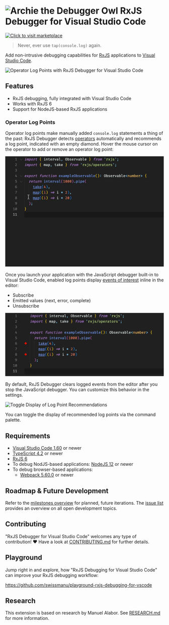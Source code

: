 # ![Archie the Debugger Owl](./docs/brand/archie-small.png)  RxJS Debugger for Visual Studio Code

[![Click to visit marketplace](https://vsmarketplacebadge.apphb.com/version-short/manuelalabor.rxjs-debugging-for-vs-code.svg)](https://marketplace.visualstudio.com/items?itemName=manuelalabor.rxjs-debugging-for-vs-code)



> Never, ever use `tap(console.log)` again.

Add non-intrusive debugging capabilities for [RxJS](https://rxjs.dev/) applications to [Visual Studio Code](https://code.visualstudio.com/).

![Operator Log Points with RxJS Debugger for Visual Studio Code](./docs/demo.gif)



## Features

- RxJS debugging, fully integrated with Visual Studio Code
- Works with RxJS 6
- Support for NodeJS-based RxJS applications

### Operator Log Points

Operator log points make manually added `console.log` statements a thing of the past: RxJS Debugger detects [operators](https://rxjs.dev/guide/operators) automatically and recommends a log point, indicated with an empty diamond. Hover the mouse cursor on the operator to add or remove an operator log point:

![Manage Operator Log Points](./docs/manage-operator-log-points.gif)

Once you launch your application with the JavaScript debugger built-in to Visual Studio Code, enabled log points display [events of interest](https://rxjs.dev/guide/observable#anatomy-of-an-observable) inline in the editor:

- Subscribe
- Emitted values (next, error, complete)
- Unsubscribe

![Live Operator Log Points](./docs/live-operator-logs.gif)

By default, RxJS Debugger clears logged events from the editor after you stop the JavaScript debugger. You can customize this behavior in the settings.

![Toggle Display of Log Point Recommendations](./docs/toggle-log-points.png)

You can toggle the display of recommended log points via the command palette.

## Requirements

- [Visual Studio Code 1.60](https://code.visualstudio.com/) or newer
- [TypeScript 4.2](https://www.typescriptlang.org/) or newer
- [RxJS 6](https://rxjs.dev/)
- To debug NodJS-based applications: [NodeJS 12](https://nodejs.org/) or newer
- To debug browser-based applications:
  - [Webpack 5.60.0](https://webpack.js.org/) or newer

## Roadmap & Future Development

Refer to the [milestones overview](https://github.com/swissmanu/rxjs-debugging-for-vscode/milestones) for planned, future iterations. The [issue list](https://github.com/swissmanu/rxjs-debugging-for-vscode/issues) provides an overview on all open development topics.

## Contributing

"RxJS Debugger for Visual Studio Code" welcomes any type of contribution! ❤️
Have a look at [CONTRIBUTING.md](./CONTRIBUTING.md) for further details.

## Playground

Jump right in and explore, how "RxJS Debugging for Visual Studio Code" can improve your RxJS debugging workflow:

https://github.com/swissmanu/playground-rxjs-debugging-for-vscode

## Research

This extension is based on research by Manuel Alabor. See [RESEARCH.md](./RESEARCH.md) for more information.

